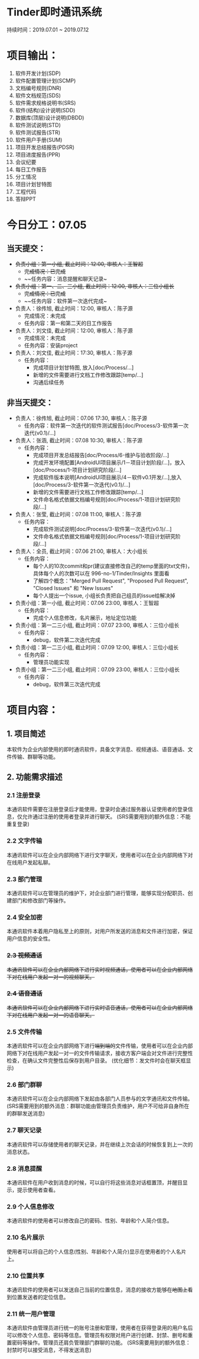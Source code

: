 # Tinder即时通讯系统

持续时间：2019.07.01 ~ 2019.07.12

# 项目输出：

1. 软件开发计划(SDP)
2. 软件配置管理计划(SCMP)
3. 文档编号规则(DNR)
4. 软件文档规范(SDS)
5. 软件需求规格说明书(SRS)
6. 软件(结构)设计说明(SDD)
7. 数据库(顶层)设计说明(DBDD)
8. 软件测试说明(STD)
9. 软件测试报告(STR)
10. 软件用户手册(SUM)
11. 项目开发总结报告(PDSR)
12. 项目进度报告(PPR)
13. 会议纪要
14. 每日工作报告
15. 分工情况
16. 项目计划甘特图
17. 工程代码
18. 答辩PPT 

# 今日分工：07.05

## 当天提交：
- ~~负责小组：第一小组, 截止时间：12:00, 审核人：王智超~~
    - ~~完成情况：已完成~~
    - ~~任务内容：消息提醒和聊天记录~
- ~~负责小组：第一、二、三小组, 截止时间：12:00, 审核人：三位小组长~~
    - ~~完成情况：已完成~~
    - ~~任务内容：软件第一次迭代完成~
- 负责人：徐传旭, 截止时间：12:00, 审核人：陈子源
    - 完成情况：未完成
    - 任务内容：第一和第二天的日工作报告
- 负责人：刘文佳, 截止时间：12:00, 审核人：陈子源
    - 完成情况：未完成
    - 任务内容：安装project
- 负责人：刘文佳, 截止时间：17:30, 审核人：陈子源
    - 任务内容：
        - 完成项目计划甘特图, 放入[doc/Process/...]
        - 新增的文件需要进行文档工作修改跟踪[temp/...]
        - 沟通后续任务

## 非当天提交：
- 负责人：徐传旭, 截止时间：07.06 17:30, 审核人：陈子源
    - 任务内容：软件第一次迭代的软件测试报告[doc/Process/3-软件第一次迭代(v0.1)/...]
- 负责人：张涵, 截止时间：07.08 10:30, 审核人：陈子源
    - 任务内容：
        - 完成项目开发总结报告[doc/Process/6-维护与验收阶段/...]
        - 完成开发环境配置[AndroidUI项目展示/1－项目计划阶段/...]，放入[doc/Process/1-项目计划研究阶段/...]
        - 完成软件版本说明[AndroidUI项目展示/4－软件v0.1开发/...],放入[doc/Process/3-软件第一次迭代(v0.1)/...]
        - 新增的文件需要进行文档工作修改跟踪[temp/...]
        - 文件命名格式依据文档编号规则[doc/Process/1-项目计划研究阶段/...]
- 负责人：张莹, 截止时间：07.08 11:00, 审核人：陈子源
    - 任务内容：
        - 完成软件测试说明[doc/Process/3-软件第一次迭代(v0.1)/...]
        - 文件命名格式依据文档编号规则[doc/Process/1-项目计划研究阶段/...]
- 负责人：全员, 截止时间：07.06 21:00, 审核人：大小组长
    - 任务内容：
        - 每个人的10次commit和pr(建议直接修改自己的temp里面的txt文件)，具体每个人的次数可以在 996-no-1/Tinder/Insights 里面看
        - 了解四个概念："Merged Pull Request", "Proposed Pull Request", "Closed Issues" 和 "New Issues"
        - 每个人提出一个issue, 小组长负责把自己组员的issue给解决掉
- 负责小组：第一小组, 截止时间：07.06 23:00, 审核人：王智超
    - 任务内容：
        - 完成个人信息修改，名片展示，地址定位功能
- 负责小组：第一二三小组, 截止时间：07.07 23:00, 审核人：三位小组长
    - 任务内容：
        - debug，软件第二次迭代完成
- 负责小组：第一二三小组, 截止时间：07.09 12:00, 审核人：三位小组长
    - 任务内容：
        - 管理员功能实现
- 负责小组：第一二三小组, 截止时间：07.09 23:00, 审核人：三位小组长
    - 任务内容：
        - debug，软件第三次迭代完成

# 项目内容：

## 1. 项目简述
本软件为企业内部使用的即时通讯软件，具备文字消息、视频通话、语音通话、文件传输、群聊等功能。

## 2. 功能需求描述
### 2.1 注册登录
本通讯软件需要在注册登录后才能使用，登录时会通过服务器认证使用者的登录信息，仅允许通过注册的使用者登录并进行聊天。
(SRS需要用到的额外信息：不能重复登录)
### 2.2 文字传输
本通讯软件可以在企业内部网络下进行文字聊天，使用者可以在企业内部网络下对在线用户发起私聊。
### 2.3 部门管理
本通讯软件可以在管理员的维护下，对企业部门进行管理，能够实现分配职员、创建部门和修改部门等操作。
### 2.4 安全加密
本通讯软件本着用户隐私至上的原则，对用户所发送的消息和文件进行加密，保证用户信息的安全性。
### ~~2.3 视频通话~~
~~本通讯软件可以在企业内部网络下进行实时视频通话，使用者可以在企业内部网络下对在线用户发起一对一的视频聊天。~~
### ~~2.4 语音通话~~
~~本通讯软件可以在企业内部网络下进行实时语音通话，使用者可以在企业内部网络下对在线用户发起一对一的语音聊天。~~
### 2.5 文件传输
本通讯软件可以在企业内部网络下进行~~端到端的~~文件传输，使用者可以在企业内部网络下对在线用户发起一对一的文件传输请求，接收方客户端会对文件进行完整性检查，在确认文件完整性后保存到用户目录。
(优化细节：发文件时会在聊天框显示)
### 2.6 部门群聊
本通讯软件可以在企业内部网络下发起由各部门人员参与的文字通讯和文件传输。
(SRS需要用到的额外消息：群聊功能由管理员负责维护，用户不可给非自身所在的群聊发送消息)
### 2.7 聊天记录
本通讯软件可以存储使用者的聊天记录，并在继续上次会话的时候恢复到上一次的消息状态。
### 2.8 消息提醒
本通讯软件在用户收到消息的时候，可以自行将这些消息对话框置顶，并醒目显示，提示使用者查看。
### 2.9 个人信息修改
本通讯软件的使用者可以修改自己的密码、性别、年龄和个人简介信息。
### 2.10 名片展示
使用者可以将自己的个人信息(性别、年龄和个人简介)显示在使用者的个人名片上。
### 2.10 位置共享
本通讯软件的使用者可以发送自己当前的位置信息，消息的接收方能够~~在地图上~~看到位置发送者的定位信息。
### 2.11 统一用户管理
本通讯软件由管理员进行统一的账号注册和管理，使用者在获得登录用的用户名后可以修改个人信息、密码等信息。管理员有权限对用户进行创建、封禁、删号和重置密码等操作。管理员还肩负管理部门群聊的功能。
(SRS需要用到的额外信息：封禁时可以接受消息，不得发送消息)


